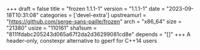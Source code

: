 +++
draft = false
title = "frozen 1.1.1-1"
version = "1.1.1-1"
date = "2023-09-18T10:31:08"
categories = ['devel-extra']
upstreamurl = "https://github.com/serge-sans-paille/frozen"
arch = "x86_64"
size = "21380"
usize = "110161"
sha1sum = "8111fdabc205243d065a67f2da2d36299081cd8e"
depends = "[]"
+++
A header-only, constexpr alternative to gperf for C++14 users